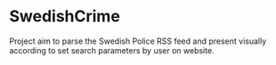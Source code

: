# SwedishCrime

Project aim to parse the Swedish Police RSS feed and present visually according to set search parameters by user on website.
